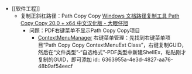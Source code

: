 - [[软件工程]]
	- 复制正斜杠路径：Path Copy Copy [Windows 文档路径复制工具 Path Copy Copy 20.0 + x64 中文汉化版 - 大眼仔旭](http://www.dayanzai.me/path-copy-copy.html)
		- 问题：PDF右键菜单不显示Path Copy Copy项目
			- [ContextMenuManager](https://meta.appinn.net/t/topic/19835) 右键菜单管理：先找到右键菜单项目“Path Copy Copy ContextMenuExt Class”，右键复制GUID，然后在“文件类型”-“自选格式”-PDF类型中新建ShellEx，粘贴刚才复制的GUID，即可添加
			  id:: 6363955a-4e3d-4827-aa76-48b9af54eecf